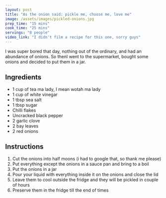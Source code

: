 ```yaml
---
layout: post
title: "As the onion said: pickle me, choose me, love me"
image: /assets/images/pickled-onions.jpg
prep_time: "15 mins"
cook_time: "25 mins"
servings: "8 people"
video_link: "I didn't film a recipe for this one, sorry guys"
---
```


I was super bored that day, nothing out of the ordinary, and had an abundance of onions. So thenI went to the supermarket, bought some onions and decided to put them in a jar. 

## Ingredients

* 1 cup of tea ma lady, I mean wotah ma lady
* 1 cup of white vinegar
* 1 tbsp sea salt
* 1 tbsp sugar
* Chilli flakes
* Uncracked black pepper
* 2 garlic clove
* 2 bay leaves
* 2 red onions

## Instructions

1. Cut the onions into half moons (i had to google that, so thank me please)
2. Put everything except the onions in a sauce pan and bring to a boil
3. Put the onions in a jar
4. Pour your liquid with everything inside it on the onions and close the lid
5. Leave them to cool outside the fridge and they will be pickled in couple of hours 
6. Preserve them in the fridge till the end of times